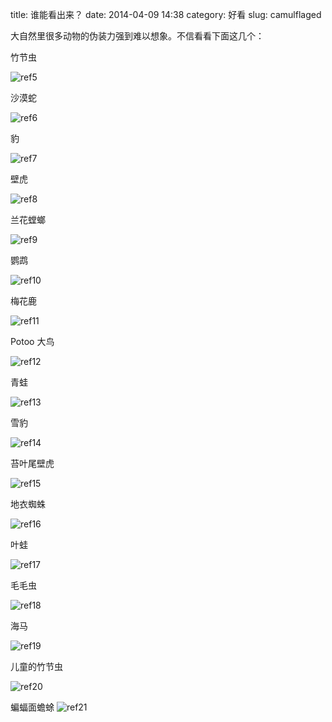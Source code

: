 title: 谁能看出来？
date: 2014-04-09 14:38
category: 好看
slug: camulflaged




大自然里很多动物的伪装力强到难以想象。不信看看下面这几个：


竹节虫

![ref5][ref5]

沙漠蛇

![ref6][ref6]

豹

![ref7][ref7]

壁虎

![ref8][ref8]

兰花螳螂

![ref9][ref9]

鹦鹉

![ref10][ref10]


梅花鹿

![ref11][ref11]


Potoo 大鸟

![ref12][ref12]

青蛙

![ref13][ref13]


雪豹

![ref14][ref14]

苔叶尾壁虎

![ref15][ref15]

地衣蜘蛛

![ref16][ref16]

叶蛙

![ref17][ref17]

毛毛虫

![ref18][ref18]

海马

![ref19][ref19]

儿童的竹节虫

![ref20][ref20]

蝙蝠面蟾蜍
![ref21][ref21]







[ref1]: http://pulptastic.com

[ref2]: http://pulptastic.com/category/wierd/

[ref3]: https://twitter.com/share

[ref5]: http://cdn.pulptastic.com/wp-content/uploads/2014/04/animal-camouflage-10.jpg

[ref6]: http://cdn3.pulptastic.com/wp-content/uploads/2014/04/IbJPSQc.jpg

[ref7]: http://cdn4.pulptastic.com/wp-content/uploads/2014/04/Kb6EOdR.jpg

[ref8]: http://cdn2.pulptastic.com/wp-content/uploads/2014/04/NqWMENN.jpg

[ref9]: http://cdn4.pulptastic.com/wp-content/uploads/2014/04/QK15RkK.jpg

[ref10]: http://cdn.pulptastic.com/wp-content/uploads/2014/04/rlswiAB.jpg

[ref11]: http://cdn2.pulptastic.com/wp-content/uploads/2014/04/Syox4KQ.jpg

[ref12]: http://cdn4.pulptastic.com/wp-content/uploads/2014/04/szeZw02.jpg

[ref13]: http://cdn.pulptastic.com/wp-content/uploads/2014/04/ZwmTUIA.jpg

[ref14]: http://cdn3.pulptastic.com/wp-content/uploads/2014/04/3HmI66F.jpg

[ref15]: http://cdn4.pulptastic.com/wp-content/uploads/2014/04/4euGjpy.jpg

[ref16]: http://cdn2.pulptastic.com/wp-content/uploads/2014/04/ACW3b8S.jpg

[ref17]: http://cdn.pulptastic.com/wp-content/uploads/2014/04/EAQa7iy.jpg

[ref18]: http://cdn3.pulptastic.com/wp-content/uploads/2014/04/animal-camouflage-7.jpg

[ref19]: http://cdn.pulptastic.com/wp-content/uploads/2014/04/animal-camouflage-15.jpg

[ref20]: http://cdn4.pulptastic.com/wp-content/uploads/2014/04/animal-camouflage-8.jpg

[ref21]: http://cdn.pulptastic.com/wp-content/uploads/2014/04/FjMzBU6.jpg

